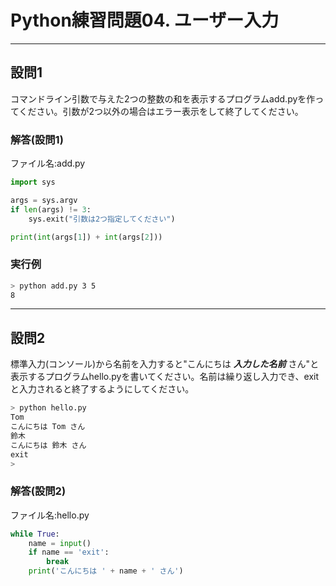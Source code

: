 # Python練習問題04. ユーザー入力

---

## 設問1

コマンドライン引数で与えた2つの整数の和を表示するプログラムadd.pyを作ってください。引数が2つ以外の場合はエラー表示をして終了してください。

### 解答(設問1)

ファイル名:add.py

```python
import sys

args = sys.argv
if len(args) != 3:
    sys.exit("引数は2つ指定してください")

print(int(args[1]) + int(args[2]))

```

### 実行例

```sh
> python add.py 3 5
8
```

---

## 設問2

標準入力(コンソール)から名前を入力すると"こんにちは ***入力した名前*** さん"と表示するプログラムhello.pyを書いてください。名前は繰り返し入力でき、exitと入力されると終了するようにしてください。

```python
> python hello.py
Tom
こんにちは Tom さん
鈴木
こんにちは 鈴木 さん
exit
>
```

### 解答(設問2)

ファイル名:hello.py

```python
while True:
    name = input()
    if name == 'exit':
        break
    print('こんにちは ' + name + ' さん')

```
